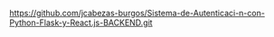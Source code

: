 https://github.com/jcabezas-burgos/Sistema-de-Autenticaci-n-con-Python-Flask-y-React.js-BACKEND.git
